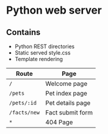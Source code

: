 # Python web server

## Contains

- Python REST directories
- Static served style.css
- Template rendering

| Route | Page |
| ----- | ---- |
| `/` | Welcome page |
| `/pets` | Pet index page |
| `/pets/:id` | Pet details page |
| `/facts/new` | Fact submit form |
| `*` | 404 Page |